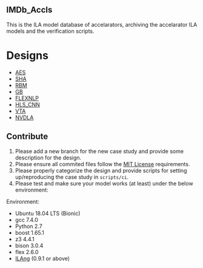 ## IMDb_Accls

This is the ILA model database of accelarators, archiving the accelarator ILA models and the verification scripts.

# Designs
-   [AES](https://github.com/PrincetonUniversity/IMDb_Accls/tree/AES)
-   [SHA](https://github.com/PrincetonUniversity/IMDb_Accls/tree/SHA)
-   [RBM](https://github.com/PrincetonUniversity/IMDb_Accls/tree/RBM)
-   [GB](https://github.com/PrincetonUniversity/IMDb_Accls/tree/GB)
-   [FLEXNLP](https://github.com/PrincetonUniversity/IMDb_Accls/tree/FLEXNLP)
-   [HLS_CNN](https://github.com/PrincetonUniversity/IMDb_Accls/tree/HLS_CNN)
-   [VTA](https://github.com/PrincetonUniversity/IMDb_Accls/tree/VTA)
-   [NVDLA](https://github.com/PrincetonUniversity/IMDb_Accls/tree/VTA)


## Contribute

1.  Please add a new branch for the new case study and provide some description for the design.
2.  Please ensure all commited files follow the [MIT License](LICENSE) requirements.
3.  Please properly categorize the design and provide scripts for setting up/reproducing the case study in `scripts/ci`.
4.  Please test and make sure your model works (at least) under the below environment:

Environment:
-   Ubuntu 18.04 LTS (Bionic)
-   gcc 7.4.0 
-   Python 2.7
-   boost 1.65.1
-   z3 4.4.1
-   bison 3.0.4
-   flex 2.6.0
-   [ILAng](https://github.com/Bo-Yuan-Huang/ILAng) (0.9.1 or above)